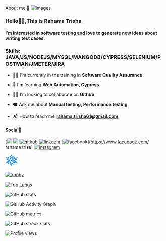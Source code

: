 About me 🎈
 ![images](https://user-images.githubusercontent.com/32101980/199504912-710646fe-490c-430a-8fff-bb9929fa00a9.png)
###   Hello🙋‍♀️,This is Rahama Trisha
#### I’m interested in software testing and love to generate new ideas about writing test cases.

### Skills: JAVA/JS/NODEJS/MYSQL/MANGODB/CYPRESS/SELENIUM/POSTMAN/JMETER/JIRA
- 👩‍🎓 I'm currently in the training in **Software Quality Assurance.**

- 📓 I'm learning **Web Automation, Cypress.**

- 👩‍💼 I’m looking to collaborate on **Github**

- 🗨 Ask me about **Manual testing, Performance testing**

- 📬 How to reach me **rahama.trisha61@gmail.com**



#### Social💫
[<img src ="{https://img.shields.io/badge/Gmail-D14836?style=for-the-badge&logo=gmail&logoColor=white}"/>
<img src ="{https://img.shields.io/badge/Gmail-D14836?style=for-the-badge&logo=gmail&logoColor=black}"/>
[<img src='https://cdn.jsdelivr.net/npm/simple-icons@3.0.1/icons/github.svg' alt='github' height='40'>](https://github.com/rahama21)  [<img src='https://cdn.jsdelivr.net/npm/simple-icons@3.0.1/icons/linkedin.svg' alt='linkedin' height='40'>](https://www.linkedin.com/in//rahamatrisha2206/)  [<img src='https://cdn.jsdelivr.net/npm/simple-icons@3.0.1/icons/facebook.svg' alt='facebook' height='40'>](https://www.facebook.com/ rahama trisa)  [<img src='https://cdn.jsdelivr.net/npm/simple-icons@3.0.1/icons/instagram.svg' alt='instagram' height='40'>](https://www.instagram.com/rahamatrisha/)  

<a href='https://archiveprogram.github.com/'><img src='https://raw.githubusercontent.com/acervenky/animated-github-badges/master/assets/acbadge.gif' width='40' height='40'></a> 

[![trophy](https://github-profile-trophy.vercel.app/?username=rahama22)](https://github.com/ryo-ma/github-profile-trophy)

[![Top Langs](https://github-readme-stats.vercel.app/api/top-langs/?username=rahama21)](https://github.com/anuraghazra/github-readme-stats)

![GitHub stats](https://github-readme-stats.vercel.app/api?username=rahama22&show_icons=true)  

![GitHub Activity Graph](https://activity-graph.herokuapp.com/graph?username=rahama21) 

![GitHub metrics](https://metrics.lecoq.io/rahama21) 

![GitHub streak stats](https://github-readme-streak-stats.herokuapp.com/?user=rahama21)  

![Profile views](https://gpvc.arturio.dev/rahama21)
